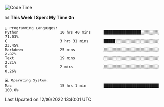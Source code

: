 
<!--START_SECTION:waka-->
![Code Time](http://img.shields.io/badge/Code%20Time-0%20secs-blue)

📊 **This Week I Spent My Time On** 

```text
💬 Programming Languages: 
Python                   10 hrs 40 mins      █████████████████░░░░░░░░   71.03% 
C                        3 hrs 31 mins       █████░░░░░░░░░░░░░░░░░░░░   23.45% 
Markdown                 25 mins             ░░░░░░░░░░░░░░░░░░░░░░░░░   2.87% 
Text                     19 mins             ░░░░░░░░░░░░░░░░░░░░░░░░░   2.21% 
S                        2 mins              ░░░░░░░░░░░░░░░░░░░░░░░░░   0.26%

💻 Operating System: 
Mac                      15 hrs 1 min        █████████████████████████   100.0%

```


 Last Updated on 12/06/2022 13:40:01 UTC
<!--END_SECTION:waka-->
